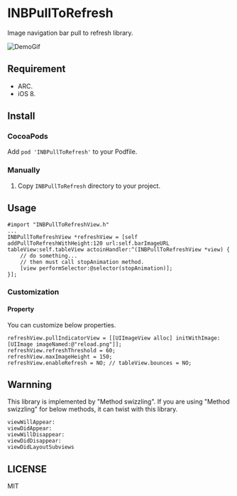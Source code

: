 # INBPullToRefresh


Image navigation bar pull to refresh library.

![DemoGif](http://mud-kage.kakaocdn.net/dn/dyXUDe/btqbX7AD6Mw/KDIbP9DUDVJTbherjWqwEk/o.gif)

## Requirement
- ARC.
- iOS 8.

## Install
### CocoaPods
Add `pod 'INBPullToRefresh'` to your Podfile.

### Manually

1. Copy `INBPullToRefresh` directory to your project.

## Usage

    #import "INBPullToRefreshView.h"
    ...
    INBPullToRefreshView *refreshView = [self addPullToRefreshWithHeight:120 url:self.barImageURL tableView:self.tableView actoinHandler:^(INBPullToRefreshView *view) {
		// do something...
        // then must call stopAnimation method.
    	[view performSelector:@selector(stopAnimation)];
    }];
    
### Customization
#### Property
You can customize below properties.

    refreshView.pullIndicatorView = [[UIImageView alloc] initWithImage:[UIImage imageNamed:@"reload.png"]];
    refreshView.refreshThreshold = 60;
    refreshView.maxImageHeight = 150;
    refreshView.enableRefresh = NO; // tableView.bounces = NO;
    
## Warnning
This library is implemented by "Method swizzling". If you are using "Method swizzling" for below methods, it can twist with this library.

	viewWillAppear: 
    viewDidAppear:
    viewWillDisappear:
    viewDidDisappear:
    viewDidLayoutSubviews

    
## LICENSE
MIT
